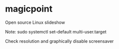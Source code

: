 # magicpoint
Open source Linux slideshow

Note: sudo systemctl set-default multi-user.target

Check resolution and graphically disable screensaver
